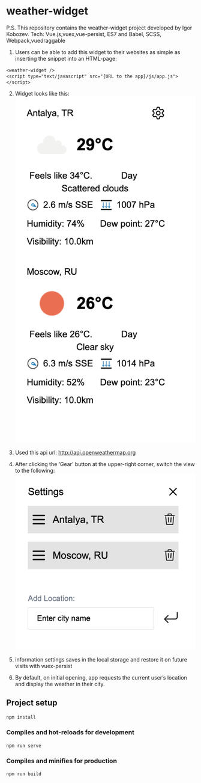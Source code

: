 # weather-widget

P.S. This repository contains the weather-widget project developed by Igor Kobozev.
Tech: Vue.js,vuex,vue-persist, ES7 and Babel, SCSS, Webpack,vuedraggable

1. Users can be able to add this widget to their websites as simple as inserting the snippet into an HTML-page:

```
<weather-widget />
<script type="text/javascript" src="{URL to the app}/js/app.js"></script>

```

2. Widget looks like this:
   ![Arch](./src/assets/preview.png)

3. Used this api url: http://api.openweathermap.org

4. After clicking the ‘Gear’ button at the upper-right corner, switch the view to the following:
   ![Arch](./src/assets/preview2.png)

5. information settings saves in the local storage and restore it on future visits with vuex-persist

6. By default, on initial opening, app requests the current user’s location and display the weather in their city.

## Project setup

```
npm install

```

### Compiles and hot-reloads for development

```
npm run serve
```

### Compiles and minifies for production

```
npm run build
```
